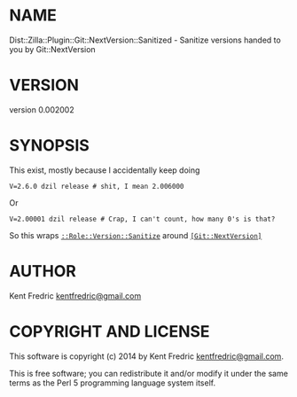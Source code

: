 # NAME

Dist::Zilla::Plugin::Git::NextVersion::Sanitized - Sanitize versions handed to you by Git::NextVersion

# VERSION

version 0.002002

# SYNOPSIS

This exist, mostly because I accidentally keep doing

    V=2.6.0 dzil release # shit, I mean 2.006000

Or

    V=2.00001 dzil release # Crap, I can't count, how many 0's is that?

So this wraps [`::Role::Version::Sanitize`](https://metacpan.org/pod/Dist::Zilla::Role::Version::Sanitize) around
[`[Git::NextVersion]`](https://metacpan.org/pod/Dist::Zilla::Plugin::Git::NextVersion)

# AUTHOR

Kent Fredric <kentfredric@gmail.com>

# COPYRIGHT AND LICENSE

This software is copyright (c) 2014 by Kent Fredric <kentfredric@gmail.com>.

This is free software; you can redistribute it and/or modify it under
the same terms as the Perl 5 programming language system itself.

